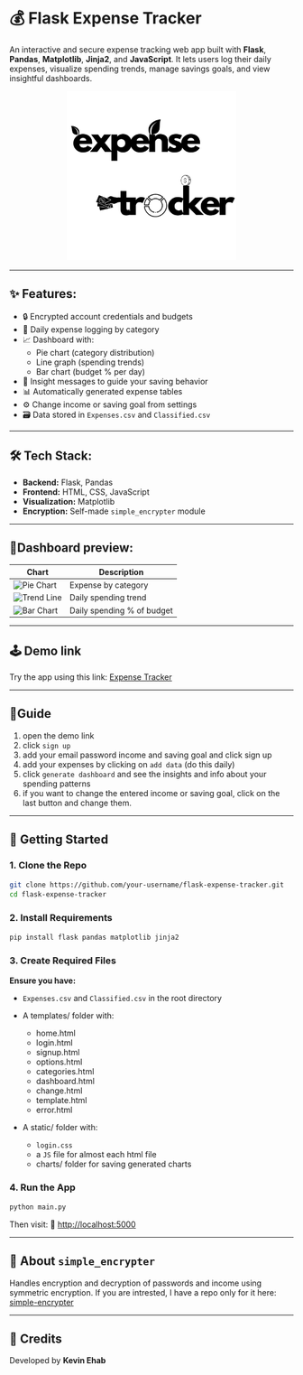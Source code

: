 # 💰 Flask Expense Tracker

An interactive and secure expense tracking web app built with **Flask**, **Pandas**, **Matplotlib**, **Jinja2**, and **JavaScript**. It lets users log their daily expenses, visualize spending trends, manage savings goals, and view insightful dashboards.
<p align="center">
  <img src="static/logo.png" alt="Description" width="300"/>
</p>

---

## ✨ Features:

- 🔒 Encrypted account credentials and budgets
- 🧾 Daily expense logging by category
- 📈 Dashboard with:
  - Pie chart (category distribution)
  - Line graph (spending trends)
  - Bar chart (budget % per day)
- 💬 Insight messages to guide your saving behavior
- 📊 Automatically generated expense tables
- ⚙️ Change income or saving goal from settings
- 🗃 Data stored in `Expenses.csv` and `Classified.csv`

---

## 🛠 Tech Stack:

- **Backend:** Flask, Pandas
- **Frontend:** HTML, CSS, JavaScript
- **Visualization:** Matplotlib
- **Encryption:** Self-made `simple_encrypter` module

---

## 📸Dashboard preview:

| Chart                                  | Description                |
| -------------------------------------- | -------------------------- |
| ![Pie Chart](https://github.com/user-attachments/assets/80ec048c-c322-4b57-bd61-923001247d63)    | Expense by category        |
| ![Trend Line](https://github.com/user-attachments/assets/b80696e8-4616-465f-a8fc-d89d31310240) | Daily spending trend       |
| ![Bar Chart](https://github.com/user-attachments/assets/db75b6e7-a097-40e8-beef-45f4628a3c86)   | Daily spending % of budget |

---

## 🕹 Demo link
Try the app using this link: [Expense Tracker](https://web-expense-tracker-production.up.railway.app/)

---

## 📕Guide
1. open the demo link
2. click `sign up`
3. add your email password income and saving goal and click sign up
4. add your expenses by clicking on `add data` (do this daily)
5. click `generate dashboard` and see the insights and info about your spending patterns
6. if you want to change the entered income or saving goal, click on the last button and change them.

---

## 🚀 Getting Started

### 1. Clone the Repo

```bash
git clone https://github.com/your-username/flask-expense-tracker.git
cd flask-expense-tracker
```
### 2. Install Requirements
```bash
pip install flask pandas matplotlib jinja2
```
### 3. Create Required Files
<strong>Ensure you have:</strong><br>

- `Expenses.csv` and `Classified.csv` in the root directory

- A templates/ folder with:

  - home.html
  - login.html
  - signup.html
  - options.html
  - categories.html
  - dashboard.html
  - change.html
  - template.html
  - error.html

- A static/ folder with:
  - `login.css`
  - a `JS` file for almost each html file
  - charts/ folder for saving generated charts
### 4. Run the App
```bash
python main.py
```
Then visit:
📍 <a href='http://localhost:5000'>http://localhost:5000</a>

---

## 🔐 About `simple_encrypter`
Handles encryption and decryption of passwords and income using symmetric encryption.
If you are intrested, I have a repo only for it here: 
<a href='https://github.com/kevin-ehab/simple-encrypter'>simple-encrypter</a>

---

## 🙌 Credits
Developed by <strong>Kevin Ehab</strong>
